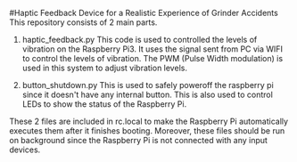 #Haptic Feedback Device for a Realistic Experience of Grinder Accidents
This repository consists of 2 main parts.

1. haptic_feedback.py
This code is used to controlled the levels of vibration on the Raspberry Pi3. It uses the signal sent from PC via WIFI to control the levels of vibration.
The PWM (Pulse Width modulation) is used in this system to adjust vibration levels.

2. button_shutdown.py
This is used to safely poweroff the raspberry pi since it doesn't have any internal button. This is also used to control LEDs to show the status of the
Raspberry Pi.

These 2 files are included in rc.local to make the Raspberry Pi automatically executes them after it finishes booting. Moreover, these files should be 
run on background since the Raspberry Pi is not connected with any input devices.